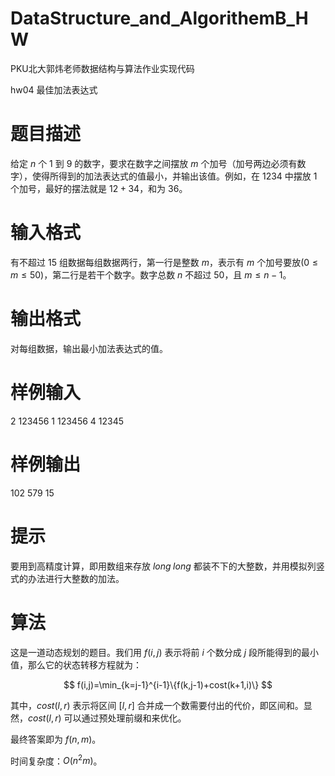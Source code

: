 # DataStructure_and_AlgorithemB_HW
PKU北大郭炜老师数据结构与算法作业实现代码



hw04
最佳加法表达式
# 题目描述

给定 $n$ 个 $1$ 到 $9$ 的数字，要求在数字之间摆放 $m$ 个加号（加号两边必须有数字），使得所得到的加法表达式的值最小，并输出该值。例如，在 $1234$ 中摆放 $1$ 个加号，最好的摆法就是 $12+34$，和为 $36$。

# 输入格式

有不超过 $15$ 组数据每组数据两行，第一行是整数 $m$，表示有 $m$ 个加号要放($0\leq m\leq 50$)，第二行是若干个数字。数字总数 $n$ 不超过 $50$，且 $m\leq n-1$。

# 输出格式

对每组数据，输出最小加法表达式的值。

# 样例输入

2
123456
1
123456
4
12345

# 样例输出

102
579
15

# 提示

要用到高精度计算，即用数组来存放 $long\;long$ 都装不下的大整数，并用模拟列竖式的办法进行大整数的加法。

# 算法

这是一道动态规划的题目。我们用 $f(i,j)$ 表示将前 $i$ 个数分成 $j$ 段所能得到的最小值，那么它的状态转移方程就为：

$$ f(i,j)=\min_{k=j-1}^{i-1}\{f(k,j-1)+cost(k+1,i)\} $$

其中，$cost(l,r)$ 表示将区间 $[l,r]$ 合并成一个数需要付出的代价，即区间和。显然，$cost(l,r)$ 可以通过预处理前缀和来优化。

最终答案即为 $f(n,m)$。

时间复杂度：$O(n^2m)$。
